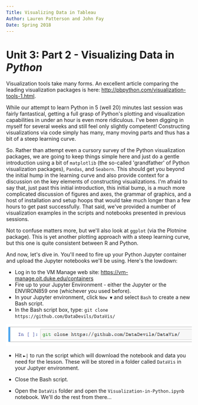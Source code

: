 ```yaml
---
Title: Visualizing Data in Tableau
Author: Lauren Patterson and John Fay
Date: Spring 2018
---
```


# Unit 3: Part 2 - Visualizing Data in *Python*

Visualization tools take many forms. An excellent article comparing the leading visualization packages is here: http://pbpython.com/visualization-tools-1.html. 

While our attempt to learn Python in 5 (well 20) minutes last session was fairly fantastical, getting a full grasp of Python's plotting and visualization capabilities in under an hour is even more ridiculous. I've been digging in myself for several weeks and still feel only slightly competent! Constructing visualizations via code simply has many, many moving parts and thus has a bit of a steep learning curve. 

So. Rather than attempt even a cursory survey of the Python visualization packages, we are going to keep things simple here and just do a gentle introduction using a bit of `matplotlib` (the so-called 'grandfather' of Python visualization packages), `Pandas`, and `Seaborn`. This should get you beyond the initial hump in the learning curve and also provide context for a discussion on the key elements of constructing visualizations. I'm afraid to say that, just past this initial introduction, this initial bump, is a much more complicated discussion of figures and axes, the grammar of graphics, and a host of installation and setup hoops that would take much longer than a few hours to get past successfully. That said, we've provided a number of visualization examples in the scripts and notebooks presented in previous sessions. 

Not to confuse matters more, but we'll also look at `ggplot` (via the Plotnine package). This is yet another plotting approach with a steep learning curve, but this one is quite consistent between R and Python. 



And now, let's dive in. You'll need to fire up your Python Jupyter container and upload the Jupyter notebooks we'll be using. Here's the lowdown:

* Log in to the VM Manage web site: https://vm-manage.oit.duke.edu/containers
* Fire up to your Jupyter Environment - either the Jupyter or the ENVIRON859 one (whichever you used before).
* In your Jupyter environment, click `New ▼` and select `Bash` to create a new Bash script.
* In the Bash script box, type: `git clone https://github.com/DataDevils/DataVis/`

![`CloneDataVisBox](media/CloneDataVisBox.PNG)

* Hit `►|` to run the script which will download the notebook and data you need for the lesson. These will be stored in a folder called `DataVis` in your Juptyer environment. 

* Close the Bash script.

* Open the `DataVis` folder and open the `Visualization-in-Python.ipynb` notebook. We'll do the rest from there...

  
